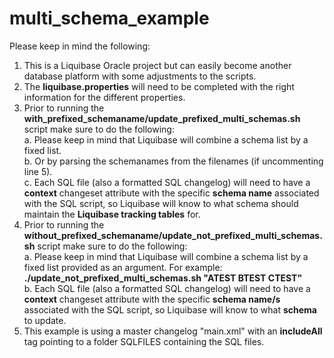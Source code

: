 # multi_schema_example
Please keep in mind the following:
1. This is a Liquibase Oracle project but can easily become another database platform with some adjustments to the scripts.
2. The <b>liquibase.properties</b> will need to be completed with the right information for the different properties.
3. Prior to running the <b>with_prefixed_schemaname/update_prefixed_multi_schemas.sh</b> script make sure to do the following:<br />
  a. Please keep in mind that Liquibase will combine a schema list by a fixed list.<br />
  b. Or by parsing the schemanames from the filenames (if uncommenting line 5).<br />
  c. Each SQL file (also a formatted SQL changelog) will need to have a <b>context</b> changeset attribute with the specific <b>schema name</b> associated with the SQL script, so Liquibase will know to what schema should maintain the <b>Liquibase tracking tables</b> for.<br />
4. Prior to running the <b>without_prefixed_schemaname/update_not_prefixed_multi_schemas.sh</b> script make sure to do the following:<br />
  a. Please keep in mind that Liquibase will combine a schema list by a fixed list provided as an argument.  For example: <b>./update_not_prefixed_multi_schemas.sh "ATEST BTEST CTEST"</b><br />
  b. Each SQL file (also a formatted SQL changelog) will need to have a <b>context</b> changeset attribute with the specific <b>schema name/s</b> associated with the SQL script, so Liquibase will know to what <b>schema</b> to update.<br />
5. This example is using a master changelog "main.xml" with an <b>includeAll</b> tag pointing to a folder SQLFILES containing the SQL files.<br />
